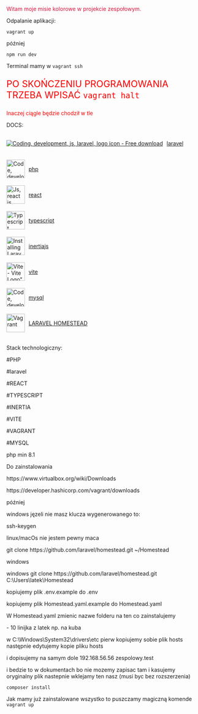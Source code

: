 <p style="color: crimson">Witam moje misie kolorowe w projekcie zespołowym.</p>
<p>Odpalanie aplikacji:</p>
<p><code>vagrant up</code></p>
<p>później</p>
<p><code>npm run dev</code></p>
<p>Terminal mamy w <code>vagrant ssh</code></p>
<p style="color: red;font-size: 24px;">PO SKOŃCZENIU PROGRAMOWANIA TRZEBA WPISAĆ <code>vagrant halt</code></p>
<p style="color: red;">Inaczej ciągle będzie chodził w tle</p>

<p>DOCS:</p>
<a style="display: flex; align-items: center; column-gap: 10px; height: 50px;" href="https://laravel.com/docs/10.x"><img src="https://cdn4.iconfinder.com/data/icons/logos-3/256/laravel-48.png" srcset="https://cdn4.iconfinder.com/data/icons/logos-3/256/laravel-1024.png 2x" alt="Coding, development, js, laravel, logo icon - Free download" class="d-block mx-auto">laravel</a></br>
<a style="display: flex; align-items: center; column-gap: 10px; height: 50px;" href="https://www.php.net/releases/8.2/en.php"><img src="https://cdn4.iconfinder.com/data/icons/logos-3/568/php-logo-48.png" srcset="https://cdn4.iconfinder.com/data/icons/logos-3/568/php-logo-256.png 1x, https://cdn4.iconfinder.com/data/icons/logos-3/568/php-logo-512.png 2x" alt="Code, development, logo, php" width="48" class=" lazyloaded" data-srcset="https://cdn4.iconfinder.com/data/icons/logos-3/568/php-logo-256.png 1x, https://cdn4.iconfinder.com/data/icons/logos-3/568/php-logo-512.png 2x">php</a></br>
<a style="display: flex; align-items: center; column-gap: 10px; height: 50px;" href="https://pl.reactjs.org/"><img src="https://cdn4.iconfinder.com/data/icons/logos-3/600/React.js_logo-48.png" srcset="https://cdn4.iconfinder.com/data/icons/logos-3/600/React.js_logo-1024.png 2x" alt="Js, react js, logo, react, react native icon - Free download" class="d-block mx-auto" width="48px">react</a></br>
<a style="display: flex; align-items: center; column-gap: 10px; height: 50px;" href="https://www.typescriptlang.org"><img src="https://cdn3.iconfinder.com/data/icons/teenyicons-outline-vol-3/15/typescript-48.png" srcset="https://cdn3.iconfinder.com/data/icons/teenyicons-outline-vol-3/15/typescript-256.png 1x, https://cdn3.iconfinder.com/data/icons/teenyicons-outline-vol-3/15/typescript-512.png 2x" alt="Typescript" width="48" class=" lazyloaded" data-srcset="https://cdn3.iconfinder.com/data/icons/teenyicons-outline-vol-3/15/typescript-256.png 1x, https://cdn3.iconfinder.com/data/icons/teenyicons-outline-vol-3/15/typescript-512.png 2x"> typescript</a></br>
<a style="display: flex; align-items: center; column-gap: 10px; height: 50px;" href="https://legacy.inertiajs.com"><img src="https://cdn.hashnode.com/res/hashnode/image/upload/v1647520363571/DDXRfNDdI.png" jsaction="load:XAeZkd;" jsname="HiaYvf" class="n3VNCb pT0Scc KAlRDb" alt="Installing Laravel with Vue3, Inertia.js, Vite, Tailwind CSS" data-noaft="1" style="width: 48px; margin: 0px;">inertiajs</a></br>
<a style="display: flex; align-items: center; column-gap: 10px; height: 50px;" href="https://vitejs.dev/guide"><img src="https://ih1.redbubble.net/image.2346251112.5083/mp,840x830,matte,f8f8f8,t-pad,1000x1000,f8f8f8.jpg" jsaction="load:XAeZkd;" jsname="HiaYvf" class="n3VNCb pT0Scc KAlRDb" alt="Vite - Vite Logo&quot; Canvas Print for Sale by brokenkneestees | Redbubble" data-noaft="1" style="width: 48px; margin: 0px;"> vite</a></br>
<a style="display: flex; align-items: center; column-gap: 10px; height: 50px;" href="https://dev.mysql.com/doc"><img src="https://cdn4.iconfinder.com/data/icons/logos-3/181/MySQL-64.png" srcset="https://cdn4.iconfinder.com/data/icons/logos-3/181/MySQL-256.png 1x, https://cdn4.iconfinder.com/data/icons/logos-3/181/MySQL-512.png 2x" alt="Code, development, logo, mysql" width="48" class=" lazyloaded" data-srcset="https://cdn4.iconfinder.com/data/icons/logos-3/181/MySQL-256.png 1x, https://cdn4.iconfinder.com/data/icons/logos-3/181/MySQL-512.png 2x">mysql</a></br>
<a style="display: flex; align-items: center; column-gap: 10px; height: 50px;" href="https://laravel.com/docs/10.x/homestead#hostname-resolution"> <img src="https://cdn4.iconfinder.com/data/icons/logos-brands-5/24/vagrant-64.png" srcset="https://cdn4.iconfinder.com/data/icons/logos-brands-5/24/vagrant-256.png 1x, https://cdn4.iconfinder.com/data/icons/logos-brands-5/24/vagrant-48.png 2x" alt="Vagrant" width="48" class=" lazyloaded" data-srcset="https://cdn4.iconfinder.com/data/icons/logos-brands-5/24/vagrant-256.png 1x, https://cdn4.iconfinder.com/data/icons/logos-brands-5/24/vagrant-512.png 2x">LARAVEL HOMESTEAD</a></br>

<p>Stack technologiczny:</p>

<p>#PHP</p>
<p>#laravel</p>
<p>#REACT</P>
<p>#TYPESCRIPT</p>
<p>#INERTIA</p>
<p>#VITE</p>
<p>#VAGRANT</p>
<p>#MYSQL</p>


<p>php min 8.1</p>
<p>Do zainstalowania</p>

<p>https://www.virtualbox.org/wiki/Downloads</P>
<p>https://developer.hashicorp.com/vagrant/downloads</p>





<p>później</P>

<p>windows jęzeli nie masz klucza wygenerowanego to:</p>
<p>ssh-keygen</p>


<p>linux/macOs nie jestem pewny maca</p>
<p>git clone https://github.com/laravel/homestead.git ~/Homestead</p>
<p>windows</p>
<p>windows git clone https://github.com/laravel/homestead.git C:\Users\latek\Homestead</p>

<p>kopiujemy plik .env.example do .env</p>
<p>kopiujemy plik Homestead.yaml.example do Homestead.yaml</p>
<p>W Homestead.yaml zmienic nazwe folderu na ten co zainstalujemy</p>
<p>- 10 linijka z latek np. na kuba</p>


<p>w C:\Windows\System32\drivers\etc pierw kopiujemy sobie plik hosts następnie edytujemy kopie pliku hosts</p>
<p>i dopisujemy na samym dole 192.168.56.56  zespolowy.test</p>
<p>i bedzie to w dokumentach bo nie mozemy zapisac tam i kasujemy oryginalny  plik nastepnie wklejamy ten nasz  (musi byc bez rozszerzenia)</p>

<p><code>composer install</code></p>



<p>Jak mamy już zainstalowane wszystko to puszczamy magiczną komende <code>vagrant up</code></p>
